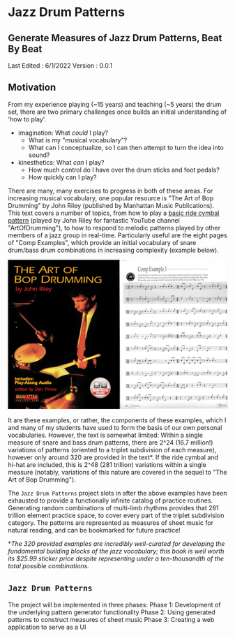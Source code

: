 # Jazz Drum Patterns
## Generate Measures of Jazz Drum Patterns, Beat By Beat
Last Edited : 6/1/2022
Version : 0.0.1

## Motivation

From my experience playing (~15 years) and teaching (~5 years) the drum set,
there are two primary challenges once builds an initial understanding of 'how to play'.
- imagination: What *could* I play?
  - What is my "musical vocabulary"?
  - What can I conceptualize, so I can then attempt to turn the idea into sound?
- kinesthetics: What *can* I play?
  - How much control do I have over the drum sticks and foot pedals?
  - How quickly can I play?

There are many, many exercises to progress in both of these areas. For increasing musical vocabulary, one popular resource is "The Art of Bop Drumming" by John Riley (published by Manhattan Music Publications). This text covers a number of topics, from how to play a [basic ride cymbal pattern](https://youtu.be/THTMUZLg6ZI?t=41) (played by John Riley for fantastic YouTube channel "ArtOfDrumming"), to how to respond to melodic patterns played by other members of a jazz group in real-time. Particularly useful are the eight pages of "Comp Examples", which provide an initial vocabulary of snare drum/bass drum combinations in increasing complexity (example below).

![Comping Examples from "The Art of Bop Drumming" by Riley; Manhattan Music Publications](/docs/readme/the-art-of-bop-summary-comp-example.png)

It are these examples, or rather, the components of these examples, which I and many of my students have used to form the basis of our own personal vocabularies. However, the text is somewhat limited: Within a single measure of snare and bass drum patterns, there are 2^24 (16.7 million!) variations of patterns (oriented to a triplet subdivision of each measure), however only around 320 are provided in the text*. If the ride cymbal and hi-hat are included, this is 2^48 (281 trillion) variations within a single measure (notably, variations of this nature are covered in the sequel to "The Art of Bop Drumming").

The `Jazz Drum Patterns` project slots in after the above examples have been exhausted to provide a functionally infinite catalog of practice routines. Generating random combinations of multi-limb rhythms provides that 281 trillion element practice space, to cover every part of the triplet subdivision category. The patterns are represented as measures of sheet music for natural reading, and can be bookmarked for future practice!

**The 320 provided examples are incredibly well-curated for developing the fundamental building blocks of the jazz vocabulary; this book is well worth its $25.99 sticker price despite representing under a ten-thousandth of the total possible combinations.*

## `Jazz Drum Patterns`

The project will be implemented in three phases:
Phase 1: Development of the underlying pattern generator functionality
Phase 2: Using generated patterns to construct measures of sheet music
Phase 3: Creating a web application to serve as a UI

